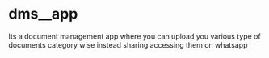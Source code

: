 # dms__app
Its a document management app where you can upload you various type of documents category wise instead sharing accessing them on whatsapp
